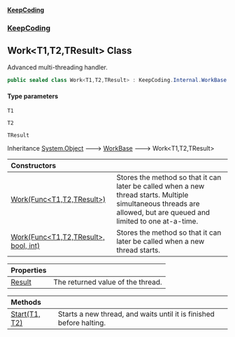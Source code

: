 #### [KeepCoding](index.md 'index')
### [KeepCoding](KeepCoding.md 'KeepCoding')
## Work&lt;T1,T2,TResult&gt; Class
Advanced multi-threading handler.  
```csharp
public sealed class Work<T1,T2,TResult> : KeepCoding.Internal.WorkBase
```
#### Type parameters
<a name='KeepCoding.Work.T1.T2.TResult..T1'></a>
`T1`  
  
<a name='KeepCoding.Work.T1.T2.TResult..T2'></a>
`T2`  
  
<a name='KeepCoding.Work.T1.T2.TResult..TResult'></a>
`TResult`  
  

Inheritance [System.Object](https://docs.microsoft.com/en-us/dotnet/api/System.Object 'System.Object') &#129106; [WorkBase](WorkBase.md 'KeepCoding.Internal.WorkBase') &#129106; Work&lt;T1,T2,TResult&gt;  

| Constructors | |
| :--- | :--- |
| [Work(Func&lt;T1,T2,TResult&gt;)](Work.T1.T2.TResult...ctor.hFJvAsaHVj8W9tPxFFdb9g.md 'KeepCoding.Work&lt;T1,T2,TResult&gt;.Work(System.Func&lt;T1,T2,TResult&gt;)') | Stores the method so that it can later be called when a new thread starts. Multiple simultaneous threads are allowed, but are queued and limited to one at-a-time.<br/> |
| [Work(Func&lt;T1,T2,TResult&gt;, bool, int)](Work.T1.T2.TResult...ctor.Y3jQ0DycSLsGlIps0HsJog.md 'KeepCoding.Work&lt;T1,T2,TResult&gt;.Work(System.Func&lt;T1,T2,TResult&gt;, bool, int)') | Stores the method so that it can later be called when a new thread starts.<br/> |

| Properties | |
| :--- | :--- |
| [Result](Work.T1.T2.TResult..Result.md 'KeepCoding.Work&lt;T1,T2,TResult&gt;.Result') | The returned value of the thread.<br/> |

| Methods | |
| :--- | :--- |
| [Start(T1, T2)](Work.T1.T2.TResult..Start.BF.ogjrRlqUOI5p.bZv0xg.md 'KeepCoding.Work&lt;T1,T2,TResult&gt;.Start(T1, T2)') | Starts a new thread, and waits until it is finished before halting.<br/> |
